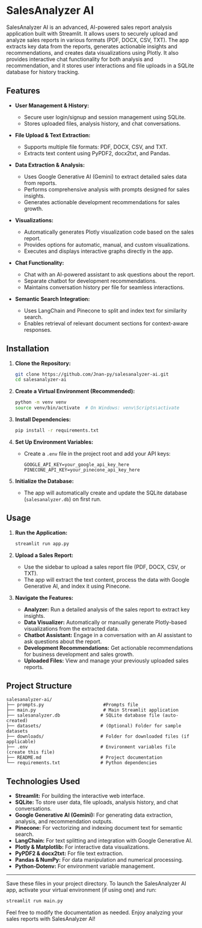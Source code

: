 # SalesAnalyzer AI

SalesAnalyzer AI is an advanced, AI-powered sales report analysis application built with Streamlit. It allows users to securely upload and analyze sales reports in various formats (PDF, DOCX, CSV, TXT). The app extracts key data from the reports, generates actionable insights and recommendations, and creates data visualizations using Plotly. It also provides interactive chat functionality for both analysis and recommendation, and it stores user interactions and file uploads in a SQLite database for history tracking.

## Features

- **User Management & History:**

  - Secure user login/signup and session management using SQLite.
  - Stores uploaded files, analysis history, and chat conversations.

- **File Upload & Text Extraction:**

  - Supports multiple file formats: PDF, DOCX, CSV, and TXT.
  - Extracts text content using PyPDF2, docx2txt, and Pandas.

- **Data Extraction & Analysis:**

  - Uses Google Generative AI (Gemini) to extract detailed sales data from reports.
  - Performs comprehensive analysis with prompts designed for sales insights.
  - Generates actionable development recommendations for sales growth.

- **Visualizations:**

  - Automatically generates Plotly visualization code based on the sales report.
  - Provides options for automatic, manual, and custom visualizations.
  - Executes and displays interactive graphs directly in the app.

- **Chat Functionality:**

  - Chat with an AI-powered assistant to ask questions about the report.
  - Separate chatbot for development recommendations.
  - Maintains conversation history per file for seamless interactions.

- **Semantic Search Integration:**
  - Uses LangChain and Pinecone to split and index text for similarity search.
  - Enables retrieval of relevant document sections for context-aware responses.

## Installation

1. **Clone the Repository:**

   ```bash
   git clone https://github.com/Jnan-py/salesanalyzer-ai.git
   cd salesanalyzer-ai
   ```

2. **Create a Virtual Environment (Recommended):**

   ```bash
   python -m venv venv
   source venv/bin/activate  # On Windows: venv\Scripts\activate
   ```

3. **Install Dependencies:**

   ```bash
   pip install -r requirements.txt
   ```

4. **Set Up Environment Variables:**

   - Create a `.env` file in the project root and add your API keys:
     ```
     GOOGLE_API_KEY=your_google_api_key_here
     PINECONE_API_KEY=your_pinecone_api_key_here
     ```

5. **Initialize the Database:**
   - The app will automatically create and update the SQLite database (`salesanalyzer.db`) on first run.

## Usage

1. **Run the Application:**

   ```bash
   streamlit run app.py
   ```

2. **Upload a Sales Report:**

   - Use the sidebar to upload a sales report file (PDF, DOCX, CSV, or TXT).
   - The app will extract the text content, process the data with Google Generative AI, and index it using Pinecone.

3. **Navigate the Features:**
   - **Analyzer:** Run a detailed analysis of the sales report to extract key insights.
   - **Data Visualizer:** Automatically or manually generate Plotly-based visualizations from the extracted data.
   - **Chatbot Assistant:** Engage in a conversation with an AI assistant to ask questions about the report.
   - **Development Recommendations:** Get actionable recommendations for business development and sales growth.
   - **Uploaded Files:** View and manage your previously uploaded sales reports.

## Project Structure

```
salesanalyzer-ai/
├── prompts.py                      #Prompts file
├── main.py                         # Main Streamlit application
├── salesanalyzer.db               # SQLite database file (auto-created)
├── datasets/                      # (Optional) Folder for sample datasets
├── downloads/                     # Folder for downloaded files (if applicable)
├── .env                           # Environment variables file (create this file)
├── README.md                      # Project documentation
└── requirements.txt               # Python dependencies
```

## Technologies Used

- **Streamlit:** For building the interactive web interface.
- **SQLite:** To store user data, file uploads, analysis history, and chat conversations.
- **Google Generative AI (Gemini):** For generating data extraction, analysis, and recommendation outputs.
- **Pinecone:** For vectorizing and indexing document text for semantic search.
- **LangChain:** For text splitting and integration with Google Generative AI.
- **Plotly & Matplotlib:** For interactive data visualizations.
- **PyPDF2 & docx2txt:** For file text extraction.
- **Pandas & NumPy:** For data manipulation and numerical processing.
- **Python-Dotenv:** For environment variable management.

---

Save these files in your project directory. To launch the SalesAnalyzer AI app, activate your virtual environment (if using one) and run:

```bash
streamlit run main.py
```

Feel free to modify the documentation as needed. Enjoy analyzing your sales reports with SalesAnalyzer AI!
